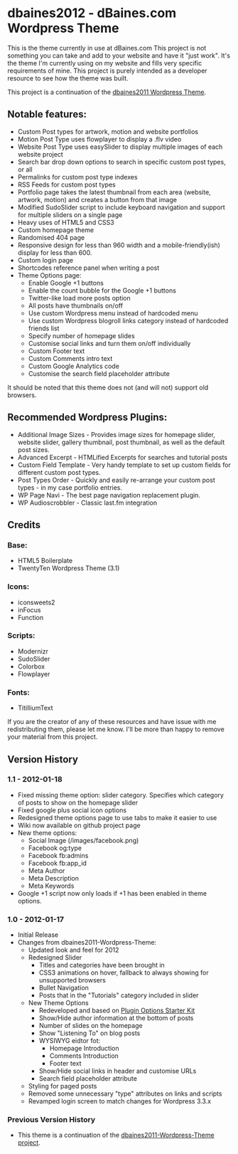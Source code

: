 dbaines2012 - dBaines.com Wordpress Theme
==========================================

This is the theme currently in use at dBaines.com
This project is not something you can take and add to your website and have it "just work". It's the theme I'm currently using on my website and fills very specific requirements of mine.
This project is purely intended as a developer resource to see how the theme was built.

This project is a continuation of the [dbaines2011 Wordpress Theme](https://github.com/dbaines/dbaines2011-Wordpress-Theme).

## Notable features:

* Custom Post types for artwork, motion and website portfolios
* Motion Post Type uses flowplayer to display a .flv video
* Website Post Type uses easySlider to display multiple images of each website project
* Search bar drop down options to search in specific custom post types, or all
* Permalinks for custom post type indexes
* RSS Feeds for custom post types
* Portfolio page takes the latest thumbnail from each area (website, artwork, motion) and creates a button from that image
* Modified SudoSlider script to include keyboard navigation and support for multiple sliders on a single page
* Heavy uses of HTML5 and CSS3
* Custom homepage theme
* Randomised 404 page
* Responsive design for less than 960 width and a mobile-friendly(ish) display for less than 600.
* Custom login page
* Shortcodes reference panel when writing a post
* Theme Options page:
	* Enable Google +1 buttons
	* Enable the count bubble for the Google +1 buttons
	* Twitter-like load more posts option
	* All posts have thumbnails on/off
	* Use custom Wordpress menu instead of hardcoded menu
	* Use custom Wordpress blogroll links category instead of hardcoded friends list
	* Specify number of homepage slides
	* Customise social links and turn them on/off individually
	* Custom Footer text
	* Custom Comments intro text
	* Custom Google Analytics code
	* Customise the search field placeholder attribute
	
It should be noted that this theme does not (and will not) support old browsers.

## Recommended Wordpress Plugins:

* Additional Image Sizes - Provides image sizes for homepage slider, website slider, gallery thumbnail, post thumbnail, as well as the default post sizes.
* Advanced Excerpt - HTMLified Excerpts for searches and tutorial posts
* Custom Field Template - Very handy template to set up custom fields for different custom post types. 
* Post Types Order - Quickly and easily re-arrange your custom post types - in my case portfolio entries.
* WP Page Navi - The best page navigation replacement plugin. 
* WP Audioscrobbler - Classic last.fm integration

## Credits

### Base:

* HTML5 Boilerplate
* TwentyTen Wordpress Theme (3.1)

### Icons:

* iconsweets2
* inFocus
* Function

### Scripts:

* Modernizr
* SudoSlider
* Colorbox
* Flowplayer

### Fonts:

* TitilliumText

If you are the creator of any of these resources and have issue with me redistributing them, please let me know. I'll be more than happy to remove your material from this project.


## Version History

### 1.1 - 2012-01-18

* Fixed missing theme option: slider category. Specifies which category of posts to show on the homepage slider
* Fixed google plus social icon options
* Redesigned theme options page to use tabs to make it easier to use
* Wiki now available on github project page
* New theme options:
	* Social Image (/images/facebook.png)
	* Facebook og:type
	* Facebook fb:admins
	* Facebook fb:app_id
	* Meta Author
	* Meta Description
	* Meta Keywords
* Google +1 script now only loads if +1 has been enabled in theme options.

### 1.0 - 2012-01-17

* Initial Release
* Changes from dbaines2011-Wordpress-Theme:
	* Updated look and feel for 2012
	* Redesigned Slider
		* Titles and categories have been brought in
		* CSS3 animations on hover, fallback to always showing for unsupported browsers
		* Bullet Navigation
		* Posts that in the "Tutorials" category included in slider
	* New Theme Options
		* Redeveloped and based on [Plugin Options Starter Kit](http://wordpress.org/extend/plugins/plugin-options-starter-kit/)
		* Show/Hide author information at the bottom of posts
		* Number of slides on the homepage
		* Show "Listening To" on blog posts
		* WYSIWYG eidtor fot:
			* Homepage Introduction
			* Comments Introduction
			* Footer text
		* Show/Hide social links in header and customise URLs
		* Search field placeholder attribute
	* Styling for paged posts
	* Removed some unnecessary "type" attributes on links and scripts
	* Revamped login screen to match changes for Wordpress 3.3.x

### Previous Version History
* This theme is a continuation of the [dbaines2011-Wordpress-Theme project](https://github.com/dbaines/dbaines2011-Wordpress-Theme).